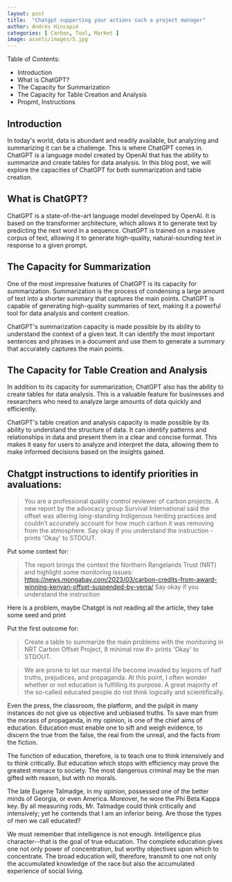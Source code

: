 ```yaml
---
layout: post
title:  "Chatgpt supporting your actions such a project manager"
author: Andrés Hincapié 
categories: [ Carbon, Tool, Market ]
image: assets/images/5.jpg
---
```

Table of Contents:

- Introduction
- What is ChatGPT?
- The Capacity for Summarization
- The Capacity for Table Creation and Analysis
- Propmt, Instructions

## Introduction

In today's world, data is abundant and readily available, but analyzing and summarizing it can be a challenge. This is where ChatGPT comes in. ChatGPT is a language model created by OpenAI that has the ability to summarize and create tables for data analysis. In this blog post, we will explore the capacities of ChatGPT for both summarization and table creation.

## What is ChatGPT?

ChatGPT is a state-of-the-art language model developed by OpenAI. It is based on the transformer architecture, which allows it to generate text by predicting the next word in a sequence. ChatGPT is trained on a massive corpus of text, allowing it to generate high-quality, natural-sounding text in response to a given prompt.

## The Capacity for Summarization

One of the most impressive features of ChatGPT is its capacity for summarization. Summarization is the process of condensing a large amount of text into a shorter summary that captures the main points. ChatGPT is capable of generating high-quality summaries of text, making it a powerful tool for data analysis and content creation.

ChatGPT's summarization capacity is made possible by its ability to understand the context of a given text. It can identify the most important sentences and phrases in a document and use them to generate a summary that accurately captures the main points.

## The Capacity for Table Creation and Analysis

In addition to its capacity for summarization, ChatGPT also has the ability to create tables for data analysis. This is a valuable feature for businesses and researchers who need to analyze large amounts of data quickly and efficiently.

ChatGPT's table creation and analysis capacity is made possible by its ability to understand the structure of data. It can identify patterns and relationships in data and present them in a clear and concise format. This makes it easy for users to analyze and interpret the data, allowing them to make informed decisions based on the insights gained.

## Chatgpt instructions to identify priorities in avaluations:

> You are a professional quality control reviewer of carbon projects. A new report by the advocacy group Survival International said the offset was altering long-standing Indigenous herding practices and couldn’t accurately account for how much carbon it was removing from the atmosphere. Say okay if you understand the instruction
-prints 'Okay' to STDOUT.


Put some context for:

>The report brings the context the Northern Rangelands Trust (NRT) and highlight some monitoring issues: https://news.mongabay.com/2023/03/carbon-credits-from-award-winning-kenyan-offset-suspended-by-verra/ Say okay if you understand the instruction

Here is a problem, maybe Chatgpt is not reading all the article, they take some seed and print

Put the first outcome for:

>Create a table to summarize the main problems with the monitoring in NRT Carbon Offset Project, 8 minimal row
#> prints 'Okay' to STDOUT.


> We are prone to let our mental life become invaded by legions of half truths, prejudices, and propaganda. At this point, I often wonder whether or not education is fulfilling its purpose. A great majority of the so-called educated people do not think logically and scientifically. 

Even the press, the classroom, the platform, and the pulpit in many instances do not give us objective and unbiased truths. To save man from the morass of propaganda, in my opinion, is one of the chief aims of education. Education must enable one to sift and weigh evidence, to discern the true from the false, the real from the unreal, and the facts from the fiction.

The function of education, therefore, is to teach one to think intensively and to think critically. But education which stops with efficiency may prove the greatest menace to society. The most dangerous criminal may be the man gifted with reason, but with no morals.

The late Eugene Talmadge, in my opinion, possessed one of the better minds of Georgia, or even America. Moreover, he wore the Phi Beta Kappa key. By all measuring rods, Mr. Talmadge could think critically and intensively; yet he contends that I am an inferior being. Are those the types of men we call educated?

We must remember that intelligence is not enough. Intelligence plus character--that is the goal of true education. The complete education gives one not only power of concentration, but worthy objectives upon which to concentrate. The broad education will, therefore, transmit to one not only the accumulated knowledge of the race but also the accumulated experience of social living.

